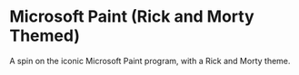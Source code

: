 # Microsoft Paint (Rick and Morty Themed)
A spin on the iconic Microsoft Paint program, with a Rick and Morty theme.
